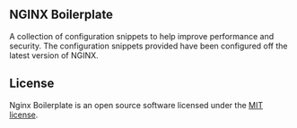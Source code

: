 ## NGINX Boilerplate

A collection of configuration snippets to help improve performance and security. The configuration snippets provided have been configured off the latest version of NGINX. 

## License

Nginx Boilerplate is an open source software licensed under the [MIT license](LICENSE).